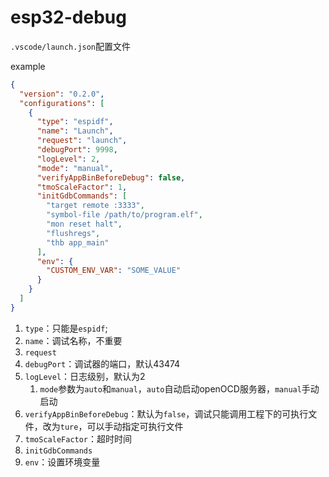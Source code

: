 # esp32-debug



`.vscode/launch.json`配置文件

example

```json
{
  "version": "0.2.0",
  "configurations": [
    {
      "type": "espidf",
      "name": "Launch",
      "request": "launch",
      "debugPort": 9998,
      "logLevel": 2,
      "mode": "manual",
      "verifyAppBinBeforeDebug": false,
      "tmoScaleFactor": 1,
      "initGdbCommands": [
        "target remote :3333",
        "symbol-file /path/to/program.elf",
        "mon reset halt",
        "flushregs",
        "thb app_main"
      ],
      "env": {
        "CUSTOM_ENV_VAR": "SOME_VALUE"
      }
    }
  ]
}
```

1. `type`：只能是`espidf`;
2. `name`：调试名称，不重要
3. `request`
4. `debugPort`：调试器的端口，默认43474
5. `logLevel`：日志级别，默认为2
   1. `mode`参数为`auto`和`manual`，`auto`自动启动openOCD服务器，`manual`手动启动
6. `verifyAppBinBeforeDebug`：默认为`false`，调试只能调用工程下的可执行文件，改为`ture`，可以手动指定可执行文件
7. `tmoScaleFactor`：超时时间
8. `initGdbCommands`
9. `env`：设置环境变量